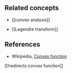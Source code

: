 
## Related concepts

* [[convex analysis]]

* [[Legendre transform]]

## References

* Wikipedia, _[Convex function](http://en.wikipedia.org/wiki/Convex_function)_

[[!redirects convex function]]